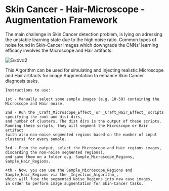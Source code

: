 # Skin Cancer - Hair-Microscope - Augmentation Framework

The main challenge in Skin Cancer detection problem, is lying on adressing the unstable learning state due to the high noise ratio. 
Common types of noise found in Skin-Cancer images which downgrade the CNNs' learning efficacy involves the Microscope and Hair artifacts.

![Εικόνα2](https://github.com/EmmanuelPintelas/Skin-Cancer-Hair-Microscope-Augmentation-Framework/assets/68348589/cc92d7bd-b3ed-4f5c-b880-d79d4a232784)

This Algorithm can be used for simulating and injecting realistic Microscope and Hair artifacts for image Augmentation to enhance Skin Cancer diagnosis tasks.



    Instructions to use:
    
    1st - Manually select some sample images (e.g. 10-50) containing the Microscope and Hair noise.
    
    2nd - Run the _Craft_Microscope_Effect_ or _Craft_Hair_Effect_ scripts specifying the root and dist dirs, 
    and number of clusters. The dist dirs is the output of these scripts. 
    Running these scripts, they will segment the Microscope or Hair artifact 
    (with also non-noise segmented regions based on the number of input clusters) for every sample.
    
    3rd - From the output, select the Microscope and Hair regions images, discarding the non-noise segmented regions), 
    and save them on a folder e.g. Sample_Microscope_Regions, Sample_Hair_Regions.
    
    4th - Now, you can use the Sample_Microscope_Regions and Sample_Hair_Regions via the _Injection_Algorithm_, 
    which will fuse the segmented Noise_Regions into new case images, 
    in order to perform image augmentation for Skin-Cancer tasks.
